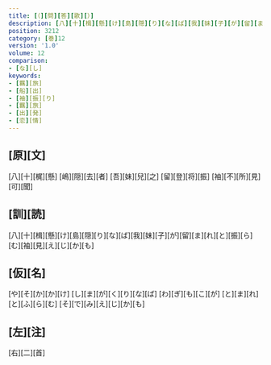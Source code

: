 ```yaml
---
title: [（][問][答][歌][）]
description: [八][十][楫][懸][け][島][隠][り][な][ば][我][妹][子][が][留][ま][れ][と][振][ら][む][袖][見][え][じ][か][も]
position: 3212
category: [巻]12
version: '1.0'
volume: 12
comparison:
- [な][し]
keywords:
- [羈][旅]
- [船][出]
- [袖][振][り]
- [羈][旅]
- [出][発]
- [恋][情]
---
```


## [原][文]

[八][十][梶][懸] [嶋][隠][去][者] [吾][妹][兒][之] [留][登][将][振] [袖][不][所][見][可][聞]

## [訓][読]

[八][十][楫][懸][け][島][隠][り][な][ば][我][妹][子][が][留][ま][れ][と][振][ら][む][袖][見][え][じ][か][も]

## [仮][名]

[や][そ][か][か][け] [し][ま][が][く][り][な][ば] [わ][ぎ][も][こ][が] [と][ま][れ][と][ふ][ら][む] [そ][で][み][え][じ][か][も]

## [左][注]

[右][二][首]
